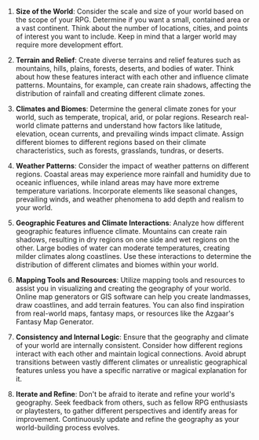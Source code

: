1. **Size of the World**: Consider the scale and size of your world based on the scope of your RPG. Determine if you want a small, contained area or a vast continent. Think about the number of locations, cities, and points of interest you want to include. Keep in mind that a larger world may require more development effort.
    
2. **Terrain and Relief**: Create diverse terrains and relief features such as mountains, hills, plains, forests, deserts, and bodies of water. Think about how these features interact with each other and influence climate patterns. Mountains, for example, can create rain shadows, affecting the distribution of rainfall and creating different climate zones.
    
3. **Climates and Biomes**: Determine the general climate zones for your world, such as temperate, tropical, arid, or polar regions. Research real-world climate patterns and understand how factors like latitude, elevation, ocean currents, and prevailing winds impact climate. Assign different biomes to different regions based on their climate characteristics, such as forests, grasslands, tundras, or deserts.
    
4. **Weather Patterns**: Consider the impact of weather patterns on different regions. Coastal areas may experience more rainfall and humidity due to oceanic influences, while inland areas may have more extreme temperature variations. Incorporate elements like seasonal changes, prevailing winds, and weather phenomena to add depth and realism to your world.
    
5. **Geographic Features and Climate Interactions**: Analyze how different geographic features influence climate. Mountains can create rain shadows, resulting in dry regions on one side and wet regions on the other. Large bodies of water can moderate temperatures, creating milder climates along coastlines. Use these interactions to determine the distribution of different climates and biomes within your world.
    
6. **Mapping Tools and Resources**: Utilize mapping tools and resources to assist you in visualizing and creating the geography of your world. Online map generators or GIS software can help you create landmasses, draw coastlines, and add terrain features. You can also find inspiration from real-world maps, fantasy maps, or resources like the Azgaar's Fantasy Map Generator.
    
7. **Consistency and Internal Logic**: Ensure that the geography and climate of your world are internally consistent. Consider how different regions interact with each other and maintain logical connections. Avoid abrupt transitions between vastly different climates or unrealistic geographical features unless you have a specific narrative or magical explanation for it.
    
8. **Iterate and Refine**: Don't be afraid to iterate and refine your world's geography. Seek feedback from others, such as fellow RPG enthusiasts or playtesters, to gather different perspectives and identify areas for improvement. Continuously update and refine the geography as your world-building process evolves.